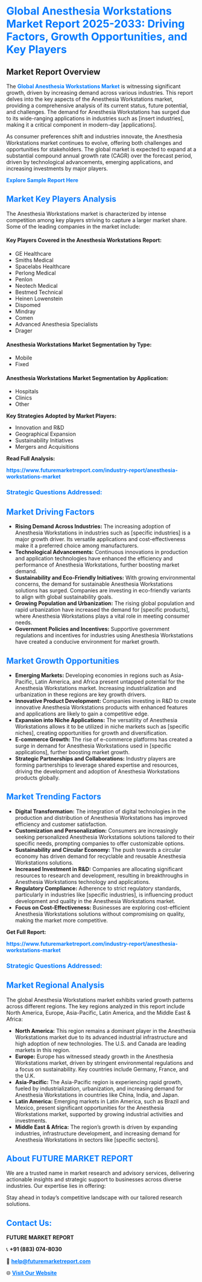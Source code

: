 <h1 style="color: #007BFF;">Global Anesthesia Workstations Market Report 2025-2033: Driving Factors, Growth Opportunities, and Key Players</h1>

<section id="overview">
<h2>Market Report Overview</h2>
<p>The <a href="https://www.futuremarketreport.com/industry-report/anesthesia-workstations-market" style="color: #007BFF; text-decoration: none;"><strong>Global Anesthesia Workstations Market</strong></a> is witnessing significant growth, driven by increasing demand across various industries. This report delves into the key aspects of the Anesthesia Workstations market, providing a comprehensive analysis of its current status, future potential, and challenges. The demand for Anesthesia Workstations has surged due to its wide-ranging applications in industries such as [insert industries], making it a critical component in modern-day [applications].</p>
<p>As consumer preferences shift and industries innovate, the Anesthesia Workstations market continues to evolve, offering both challenges and opportunities for stakeholders. The global market is expected to expand at a substantial compound annual growth rate (CAGR) over the forecast period, driven by technological advancements, emerging applications, and increasing investments by major players.</p>
</section>

<section id="overview">
<p><a href="https://www.futuremarketreport.com/request-sample/reportId=92074" style="color: #007BFF; text-decoration: none;"><strong>Explore Sample Report Here</strong></a></p>
</section>

<section id="key-players">
<h2 style="color: #007BFF;">Market Key Players Analysis</h2>
<p>The Anesthesia Workstations market is characterized by intense competition among key players striving to capture a larger market share. Some of the leading companies in the market include:</p>
<h4>Key Players Covered in the Anesthesia Workstations Report:</h4>
<ul><li>GE Healthcare</li><li>Smiths Medical</li><li>Spacelabs Healthcare</li><li>Perlong Medical</li><li>Penlon</li><li>Neotech Medical</li><li>Bestmed Technical</li><li>Heinen Lowenstein</li><li>Dispomed</li><li>Mindray</li><li>Comen</li><li>Advanced Anesthesia Specialists</li><li>Drager</li></ul>
<h4>Anesthesia Workstations Market Segmentation by Type:</h4>
<ul><li>Mobile</li><li>Fixed</li></ul>

<h4>Anesthesia Workstations Market Segmentation by Application:</h4>
<ul><li>Hospitals</li><li>Clinics</li><li>Other</li></ul>
<p><strong>Key Strategies Adopted by Market Players:</strong></p>
<ul>
<li>Innovation and R&D</li>
<li>Geographical Expansion</li>
<li>Sustainability Initiatives</li>
<li>Mergers and Acquisitions</li>
</ul>
</section>

<section>
<p><strong>Read Full Analysis: </strong></p><a href="https://www.futuremarketreport.com/industry-report/anesthesia-workstations-market" style="color: #007BFF; text-decoration: none;"><strong>https://www.futuremarketreport.com/industry-report/anesthesia-workstations-market</strong></a>
<h3 style="color: #007BFF;">Strategic Questions Addressed:</h3>
</section>

<section id="driving-factors">
<h2 style="color: #007BFF;">Market Driving Factors</h2>
<ul>
<li><strong>Rising Demand Across Industries:</strong> The increasing adoption of Anesthesia Workstations in industries such as [specific industries] is a major growth driver. Its versatile applications and cost-effectiveness make it a preferred choice among manufacturers.</li>
<li><strong>Technological Advancements:</strong> Continuous innovations in production and application technologies have enhanced the efficiency and performance of Anesthesia Workstations, further boosting market demand.</li>
<li><strong>Sustainability and Eco-Friendly Initiatives:</strong> With growing environmental concerns, the demand for sustainable Anesthesia Workstations solutions has surged. Companies are investing in eco-friendly variants to align with global sustainability goals.</li>
<li><strong>Growing Population and Urbanization:</strong> The rising global population and rapid urbanization have increased the demand for [specific products], where Anesthesia Workstations plays a vital role in meeting consumer needs.</li>
<li><strong>Government Policies and Incentives:</strong> Supportive government regulations and incentives for industries using Anesthesia Workstations have created a conducive environment for market growth.</li>
</ul>
</section>

<section id="growth-opportunities">
<h2 style="color: #007BFF;">Market Growth Opportunities</h2>
<ul>
<li><strong>Emerging Markets:</strong> Developing economies in regions such as Asia-Pacific, Latin America, and Africa present untapped potential for the Anesthesia Workstations market. Increasing industrialization and urbanization in these regions are key growth drivers.</li>
<li><strong>Innovative Product Development:</strong> Companies investing in R&D to create innovative Anesthesia Workstations products with enhanced features and applications are likely to gain a competitive edge.</li>
<li><strong>Expansion into Niche Applications:</strong> The versatility of Anesthesia Workstations allows it to be utilized in niche markets such as [specific niches], creating opportunities for growth and diversification.</li>
<li><strong>E-commerce Growth:</strong> The rise of e-commerce platforms has created a surge in demand for Anesthesia Workstations used in [specific applications], further boosting market growth.</li>
<li><strong>Strategic Partnerships and Collaborations:</strong> Industry players are forming partnerships to leverage shared expertise and resources, driving the development and adoption of Anesthesia Workstations products globally.</li>
</ul>
</section>

<section id="trending-factors">
<h2 style="color: #007BFF;">Market Trending Factors</h2>
<ul>
<li><strong>Digital Transformation:</strong> The integration of digital technologies in the production and distribution of Anesthesia Workstations has improved efficiency and customer satisfaction.</li>
<li><strong>Customization and Personalization:</strong> Consumers are increasingly seeking personalized Anesthesia Workstations solutions tailored to their specific needs, prompting companies to offer customizable options.</li>
<li><strong>Sustainability and Circular Economy:</strong> The push towards a circular economy has driven demand for recyclable and reusable Anesthesia Workstations solutions.</li>
<li><strong>Increased Investment in R&D:</strong> Companies are allocating significant resources to research and development, resulting in breakthroughs in Anesthesia Workstations technology and applications.</li>
<li><strong>Regulatory Compliance:</strong> Adherence to strict regulatory standards, particularly in industries like [specific industries], is influencing product development and quality in the Anesthesia Workstations market.</li>
<li><strong>Focus on Cost-Effectiveness:</strong> Businesses are exploring cost-efficient Anesthesia Workstations solutions without compromising on quality, making the market more competitive.</li>
</ul>
</section>

<section>
<p><strong>Get Full Report: </strong></p><a href="https://www.futuremarketreport.com/industry-report/anesthesia-workstations-market" style="color: #007BFF; text-decoration: none;"><strong>https://www.futuremarketreport.com/industry-report/anesthesia-workstations-market</strong></a>
<h3 style="color: #007BFF;">Strategic Questions Addressed:</h3>
</section>


<section id="regional-analysis">
<h2 style="color: #007BFF;">Market Regional Analysis</h2>
<p>The global Anesthesia Workstations market exhibits varied growth patterns across different regions. The key regions analyzed in this report include North America, Europe, Asia-Pacific, Latin America, and the Middle East & Africa:</p>
<ul>
<li><strong>North America:</strong> This region remains a dominant player in the Anesthesia Workstations market due to its advanced industrial infrastructure and high adoption of new technologies. The U.S. and Canada are leading markets in this region.</li>
<li><strong>Europe:</strong> Europe has witnessed steady growth in the Anesthesia Workstations market, driven by stringent environmental regulations and a focus on sustainability. Key countries include Germany, France, and the U.K.</li>
<li><strong>Asia-Pacific:</strong> The Asia-Pacific region is experiencing rapid growth, fueled by industrialization, urbanization, and increasing demand for Anesthesia Workstations in countries like China, India, and Japan.</li>
<li><strong>Latin America:</strong> Emerging markets in Latin America, such as Brazil and Mexico, present significant opportunities for the Anesthesia Workstations market, supported by growing industrial activities and investments.</li>
<li><strong>Middle East & Africa:</strong> The region’s growth is driven by expanding industries, infrastructure development, and increasing demand for Anesthesia Workstations in sectors like [specific sectors].</li>
</ul>
</section>

<footer>
<h2 style="color: #007BFF;">About FUTURE MARKET REPORT</h2>
<p>We are a trusted name in market research and advisory services, delivering actionable insights and strategic support to businesses across diverse industries. Our expertise lies in offering:</p>

<p>Stay ahead in today’s competitive landscape with our tailored research solutions.</p>

<h2 style="color: #007BFF;">Contact Us:</h2>
<p><strong>FUTURE MARKET REPORT</strong></p>
<p>📞 <strong>+91 (883) 074-8030</strong></p>
<p>📧 <strong><a href="mailto:help@futuremarketreport.com" style="color: #007BFF;">help@futuremarketreport.com</a></strong></p>
<p>🌐 <strong><a href="https://www.futuremarketreport.com/" style="color: #007BFF;">Visit Our Website</a></strong></p>
</footer>